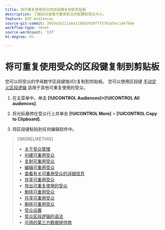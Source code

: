 ```yaml
---
title: 将可重复使用受众的区段键复制到剪贴板
description: 了解如何查看可重用受众的配置和受众大小。
feature: DSP Audiences
source-git-commit: 3059a5b211a8a219b02930f7f5763d5ec1467b8e
workflow-type: tm+mt
source-wordcount: '137'
ht-degree: 0%

---
```


# 将可重复使用受众的区段键复制到剪贴板

您可以将受众的字母数字区段键值(ID)复制到剪贴板。 您可以使用区段键 [手动定义区段逻辑](audience-segment-logic-syntax.md) 适用于其他可重复使用的受众。

1. 在主菜单中，单击 **[!UICONTROL Audiences]>[!UICONTROL All audiences]**.

1. 将光标悬停在受众行上并单击 **[!UICONTROL More]** > **[!UICONTROL Copy to Clipboard]**.

1. 将区段键粘贴到任何编辑软件中。

>[!MORELIKETHIS]
>
>* [关于受众管理](audience-about.md)
>* [创建可重用受众](reusable-audience-create.md)
>* [复制可重用受众](reusable-audience-duplicate.md)
>* [编辑可重用受众](reusable-audience-edit.md)
>* [查看有关可重用受众的详细信息](reusable-audience-view-details.md)
>* [共享可重用受众](reusable-audience-share.md)
>* [导出可重复使用的受众](reusable-audience-export.md)
>* [删除可重用受众](reusable-audience-delete.md)
>* [共享可重用受众](reusable-audience-share.md)
>* [删除可重用受众](reusable-audience-delete.md)
>* [受众设置](audience-settings.md)
>* [受众区段逻辑的语法](audience-segment-logic-syntax.md)
>* [可用的第三方数据提供商](third-party-data-providers.md)

